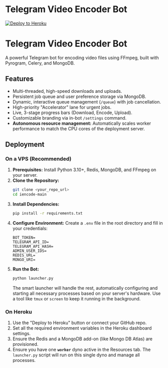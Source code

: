 # Telegram Video Encoder Bot

[![Deploy to Heroku](https://www.herokucdn.com/deploy/button.svg)](https://heroku.com/deploy?template=https://github.com/botty6/iencode)

# Telegram Video Encoder Bot

A powerful Telegram bot for encoding video files using FFmpeg, built with Pyrogram, Celery, and MongoDB.

## Features

-   Multi-threaded, high-speed downloads and uploads.
-   Persistent job queue and user preference storage via MongoDB.
-   Dynamic, interactive queue management (`/queue`) with job cancellation.
-   High-priority "Accelerator" lane for urgent jobs.
-   Live, 3-stage progress bars (Download, Encode, Upload).
-   Customizable branding via in-bot `/settings` command.
-   **Autonomous resource management:** Automatically scales worker performance to match the CPU cores of the deployment server.

## Deployment

### On a VPS (Recommended)

1.  **Prerequisites:** Install Python 3.10+, Redis, MongoDB, and FFmpeg on your server.
2.  **Clone the Repository:**
    ```bash
    git clone <your_repo_url>
    cd iencode-main
    ```
3.  **Install Dependencies:**
    ```bash
    pip install -r requirements.txt
    ```
4.  **Configure Environment:** Create a `.env` file in the root directory and fill in your credentials:
    ```
    BOT_TOKEN=
    TELEGRAM_API_ID=
    TELEGRAM_API_HASH=
    ADMIN_USER_IDS=
    REDIS_URL=
    MONGO_URI=
    ```
5.  **Run the Bot:**
    ```bash
    python launcher.py
    ```
    The smart launcher will handle the rest, automatically configuring and starting all necessary processes based on your server's hardware. Use a tool like `tmux` or `screen` to keep it running in the background.

### On Heroku

1.  Use the "Deploy to Heroku" button or connect your GitHub repo.
2.  Set all the required environment variables in the Heroku dashboard settings.
3.  Ensure the Redis and a MongoDB add-on (like Mongo DB Atlas) are provisioned.
4.  Ensure you have one **`worker`** dyno active in the Resources tab. The `launcher.py` script will run on this single dyno and manage all processes.
